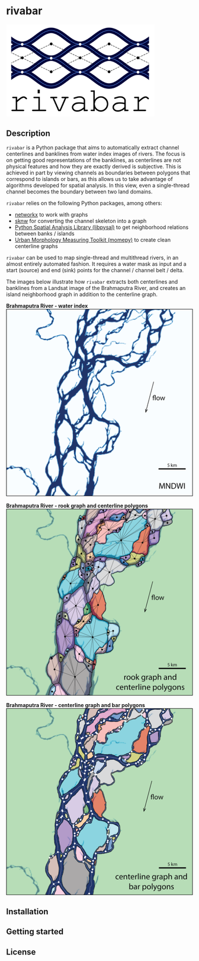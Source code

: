# rivabar

<img src="https://github.com/zsylvester/rivabar/blob/main/rivabar_logo.png" width="400">

## Description

`rivabar` is a Python package that aims to automatically extract channel centerlines and banklines from water index images of rivers. 
The focus is on getting good representations of the banklines, as centerlines are not physical features and how they are exactly derived 
is subjective. This is achieved in part by viewing channels as boundaries between polygons that correspond to islands or bars, as this 
allows us to take advantage of algorithms developed for spatial analysis. In this view, even a single-thread channel becomes the boundary 
between two land domains.

`rivabar` relies on the following Python packages, among others:
* [networkx](https://networkx.org/) to work with graphs
* [sknw](https://github.com/Image-Py/sknw) for converting the channel skeleton into a graph
* [Python Spatial Analysis Library (libpysal)](https://pysal.org/libpysal/) to get neighborhood relations between banks / islands
* [Urban Morphology Measuring Toolkit (momepy)](http://docs.momepy.org/en/stable/) to create clean centerline graphs

`rivabar` can be used to map single-thread and multithread rivers, in an almost entirely automated fashion. It requires a water mask as input 
and a start (source) and end (sink) points for the channel / channel belt / delta.

The images below illustrate how `rivabar` extracts both centerlines and banklines from a Landsat image of the Brahmaputra River, and creates 
an island neighborhood graph in addition to the centerline graph.

**Brahmaputra River - water index**
<img src="https://github.com/zsylvester/rivabar/blob/main/images/brahmaputra_1.png" width="800">

**Brahmaputra River - rook graph and centerline polygons**
<img src="https://github.com/zsylvester/rivabar/blob/main/images/brahmaputra_2.png" width="800">

**Brahmaputra River - centerline graph and bar polygons**
<img src="https://github.com/zsylvester/rivabar/blob/main/images/brahmaputra_3.png" width="800">


## Installation

## Getting started

## License